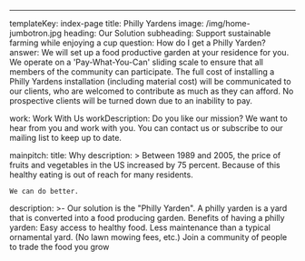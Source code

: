 ---
templateKey: index-page
title: Philly Yardens
image: /img/home-jumbotron.jpg
heading: Our Solution
subheading: Support sustainable farming while enjoying a cup
question: How do I get a Philly Yarden?
answer: We will set up a food productive garden at your residence for you. We operate on a 'Pay-What-You-Can' sliding scale to ensure that all members of the community can participate. The full cost of installing a Philly Yardens installation (including material cost) will be communicated to our clients, who are welcomed to contribute as much as they can afford. No prospective clients will be turned down due to an inability to pay.

work: Work With Us
workDescription: Do you like our mission? We want to hear from you and work with you. You can contact us or subscribe to our mailing list to keep up to date.

mainpitch:
  title: Why 
  description: >
    Between 1989 and 2005, the price of fruits and vegetables in the US
    increased by 75 percent. Because of this healthy eating is out of reach for
    many residents.


    We can do better.
description: >-
  Our solution is the "Philly Yarden". A philly yarden is a yard that is
  converted into a food producing garden.  Benefits of having a philly yarden: 
  Easy access to healthy food. Less maintenance than a typical ornamental yard.
  (No lawn mowing fees, etc.) Join a community of people to trade the food you
  grow



